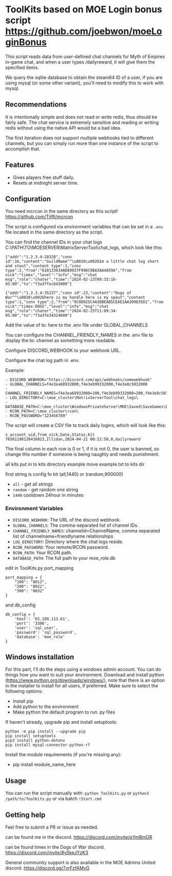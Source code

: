# ToolKits based on MOE Login bonus script https://github.com/joebwon/moeLoginBonus

This script reads data from user-defined chat channels for Myth of Empires in-game chat, and when a user types /dailyreward, it will give them the specified items.

We query the sqlite database to obtain the steam64 ID of a user, if you are using mysql (or some other variant), you'll need to modify this to work with mysql.


## Recommendations

It is intentionally simple and does not read or write redis, thus should be fairly safe. The chat service is extremely sensitive and reading or writing redis without using the native API would be a bad idea.

The first iteration does not support multiple webhooks tied to different channels, but you can simply run more than one instance of the script to accomplish that.


## Features

- Gives players free stuff daily.
- Resets at midnight server time.

## Configuration

You need mcrcon in the same directory as this script! https://github.com/Tiiffi/mcrcon

The script is configured via environment variables that can be set in a `.env` file located in the same directory as the script.

You can find the channel IDs in your chat logs C:\PATH\TO\MOESERVER\MatrixServerTool\chat_logs\, which look like this:
```
{"addr":"1.2.3.4:28328","conn id":16,"content":"GuildName^^\u0026\u0026Im a little chat log short and stout","content type":1,"conv type":2,"from":"610133034AD89937F996C9BA3AA4859A","from nick":"timex","level":"info","msg":"chat msg","role":"chater","time":"2024-02-23T09:33:16-05:00","to":"f3a3ffec643000"}
```

```
{"addr":"1.2.3.4:35237","conn id":23,"content":"Dogs of War^^\u0026\u0026here is my handle here is my spout","content type":1,"conv type":2,"from":"0C0D025C4A38BEAB5CEAE1AA309835D2","from nick":"timex-DOGS","level":"info","msg":"chat msg","role":"chater","time":"2024-02-25T11:09:34-05:00","to":"f3a3fe34324000"}
```
Add the value of to: here to the .env file under GLOBAL_CHANNELS

You can configure the CHANNEL_FRIENDLY_NAMES in the .env file to display the to: channel as something more readable.

Configure DISCORD_WEBHOOK to your webhook URL.

Configure the chat log path in .env.



Example:
```
- DISCORD_WEBHOOK="https://discord.com/api/webhooks/somewebhook"
- GLOBAL_CHANNELS=f4e3ea68932000,f4e3eb99332000,f4e3e8c5032000
- CHANNEL_FRIENDLY_NAMES=f4e3ea68932000=100,f4e3eb99332000=200,f4e3e8c5032000=300
- LOG_DIRECTORY=C:\moe_cluster\MatrixServerTool\chat_logs\
- DATABASE_PATH=C:\moe_cluster\WindowsPrivateServer\MOE\Saved\SaveGames\BigPrivate\moe_role.db
- RCON_PATH=C:\moe_cluster\rcon\
- RCON_PASSWORD="123456789"
```
The script will create a CSV file to track daily logins, which will look like this:
```
s_account_uid,from_nick,Date,Status,Kit
76561198126416023,Illidan,2024-04-21 00:22:58,0,dailyreward
```
The final column in each row is 0 or 1, if it is not 0, the user is banned, so change this number if someone is being naughty and needs punishment.

all kits put in to kits directory
example move example.txt to kits dir

first string is config fo kit (all,1440) or (random,900000)
- `all` - get all strings
- `random` - get random one string
- `1440` cooldown 24hour in minutes

### Environment Variables


- `DISCORD_WEBHOOK`: The URL of the discord webhook.
- `GLOBAL_CHANNELS`: The comma-separated list of channel IDs.
- `CHANNEL_FRIENDLY_NAMES`: channelid=ChannelName, comma separated list of channelname=friendlyname relationships
- `LOG_DIRECTORY`: Directory where the chat logs reside.
- `RCON_PASSWORD`: Your remote/RCON password.
- `RCON_PATH`: Your RCON path.
- `DATABASE_PATH`: The full path to your moe_role.db


edit in ToolKits.py
port_mapping

    port_mapping = {
        "100": "8012",
        "200": "8022",
        "300": "8032"
    }
and db_config

    db_config = {
        'host': '65.109.113.61',
        'port': '3306',
        'user': 'sql_user',
        'password': 'sql_password',
        'database': 'moe_role'
    }

## Windows installation

For this part, I'll do the steps using a windows admin account. You can do things how you want to suit your environment.
Download and install python (https://www.python.org/downloads/windows/), note that there is an option in the installer to install for all users, if preferred. Make sure to select the following options:
- Install pip
- Add python to the environment
- Make python the default program to run .py files

If haven't already, upgrade pip and install setuptools:
```
python -m pip install --upgrade pip
pip install setuptools
pip3 install python-dotenv
pip install mysql-connector-python-rf
```
Install the module requirements (if you're missing any):
- pip install module_name_here

## Usage

You can run the script manually with:
`python ToolKits.py`
or
`python3 /path/to/ToolKits.py`
or via batch 
`!Start.cmd`

## Getting help

Feel free to submit a PR or issue as needed.

can be found me in the discord.  https://discord.com/invite/qYmBmDR

can be found timex in the Dogs of War discord.  https://discord.com/invite/8y5keJYzK3

General community support is also available in the MOE Admins United discord. https://discord.gg/7vrFzfAMvG
